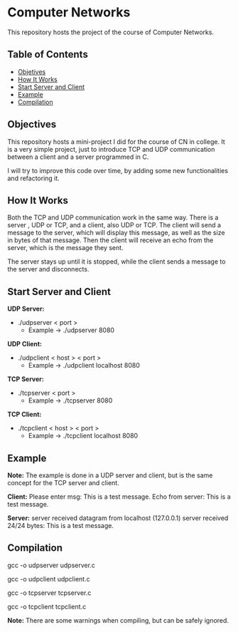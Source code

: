 # Computer Networks

This repository hosts the project of the course of Computer Networks.

## Table of Contents

- [Objetives](https://github.com/EmanuelAlmirante/Computer-Networks/blob/master/README.md#objectives)
- [How It Works](https://github.com/EmanuelAlmirante/Computer-Networks/blob/master/README.md#how-it-works)
- [Start Server and Client](https://github.com/EmanuelAlmirante/Computer-Networks/blob/master/README.md#start-server-and-client)
- [Example](https://github.com/EmanuelAlmirante/Computer-Networks/blob/master/README.md#example)
- [Compilation](https://github.com/EmanuelAlmirante/Computer-Networks/blob/master/README.md#compilation)

## Objectives

This repository hosts a mini-project I did for the course of CN in college. It is a very simple project, just to introduce TCP and UDP communication between a client and a server programmed in C. 

I will try to improve this code over time, by adding some new functionalities and refactoring it.

## How It Works

Both the TCP and UDP communication work in the same way. There is a server , UDP or TCP, and a client, also UDP or TCP. The client will send a message to the server, which will display this message, as well as the size in bytes of that message. Then the client will receive an echo from the server, which is the message they sent.

The server stays up until it is stopped, while the client sends a message to the server and disconnects. 

## Start Server and Client

**UDP Server:**
- ./udpserver < port >
  - Example -> ./udpserver 8080
  
**UDP Client:**
- ./udpclient < host > < port >
  - Example -> ./udpclient localhost 8080
  
**TCP Server:**
- ./tcpserver < port >
  - Example -> ./tcpserver 8080
  
**TCP Client:**
- ./tcpclient < host > < port >
  - Example -> ./tcpclient localhost 8080
  
## Example

**Note:** The example is done in a UDP server and client, but is the same concept for the TCP server and client.

**Client:**
Please enter msg: This is a test message.
Echo from server: This is a test message.

**Server:**
server received datagram from localhost (127.0.0.1)
server received 24/24 bytes: This is a test message.

## Compilation

gcc -o udpserver udpserver.c

gcc -o udpclient udpclient.c

gcc -o tcpserver tcpserver.c

gcc -o tcpclient tcpclient.c

**Note:** There are some warnings when compiling, but can be safely ignored.
